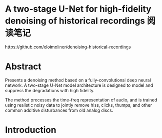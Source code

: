 # A two-stage U-Net for high-fidelity denoising of historical recordings 阅读笔记

https://github.com/eloimoliner/denoising-historical-recordings

# Abstract
Presents a denoising method based on a fully-convolutional deep neural network. A two-stage U-Net model architecture is designed to model and suppress the degradations with high fidelity. 

The method processes the time-freq representation of audio, and is trained using realistic noisy data to jointly remove hiss, clicks, thumps, and other common additive disturbances from old analog discs.

# Introduction
